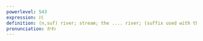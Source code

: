```yaml
---
powerlevel: 543
expression: 川
definition: (n,suf) river; stream; the .... river; (suffix used with the names of rivers); (P)
pronunciation: かわ
---
```

